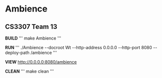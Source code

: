 # Ambience
## CS3307 Team 13

**BUILD**
'''
make Ambience
'''

**RUN**
'''
./Ambience --docroot Wt --http-address 0.0.0.0 --http-port 8080 --deploy-path /ambience
'''

**VIEW**
<http://0.0.0.0:8080/ambience>

**CLEAN**
'''
make clean
'''
